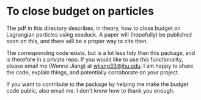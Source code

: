 # To close budget on particles

The pdf in this directory describes, in theory, how to close budget on Lagrangian particles using seaduck. A paper will (hopefully) be published soon on this, and there will be a proper way to cite then. 

The corresponding code exists, but is a lot less tidy than this package, and is therefore in a private repo. If you would like to use this functionality, please email me (Wenrui Jiang) at wjiang33@jhu.edu. I am happy to share the code, explain things, and potentially corroborate on your project. 

If you want to contribute to the package by helping me make the budget code public, also email me. I don't know how to thank you enough.  
